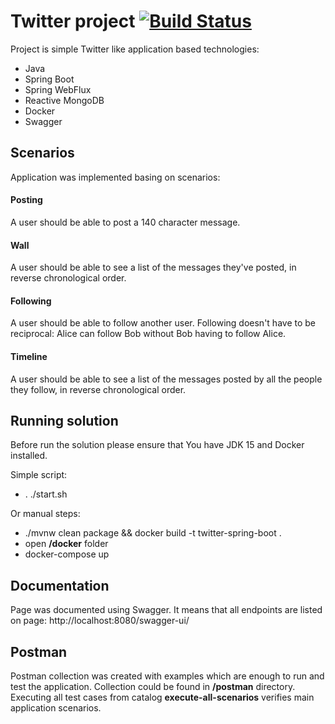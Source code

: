 # Twitter project [![Build Status](https://travis-ci.com/jcwiekala/twitter.svg?branch=master)](https://travis-ci.com/jcwiekala/twitter)

Project is simple Twitter like application based technologies:
* Java
* Spring Boot
* Spring WebFlux
* Reactive MongoDB
* Docker 
* Swagger


## Scenarios
Application was implemented basing on scenarios:
#### Posting

A user should be able to post a 140 character message.

#### Wall

A user should be able to see a list of the messages they've posted, in reverse
chronological order.

#### Following

A user should be able to follow another user. Following doesn't have to be
reciprocal: Alice can follow Bob without Bob having to follow Alice.

#### Timeline

A user should be able to see a list of the messages posted by all the people
they follow, in reverse chronological order.

## Running solution
Before run the solution please ensure that You have JDK 15 and Docker installed.

Simple script:
* . ./start.sh

Or manual steps:
* ./mvnw clean package && docker build -t twitter-spring-boot .
* open **/docker** folder
* docker-compose up

## Documentation
Page was documented using Swagger. It means that all endpoints are listed on page:
http://localhost:8080/swagger-ui/

## Postman
Postman collection was created with examples which are enough to run and test the application. Collection could be found in **/postman** directory. Executing all test cases from catalog **execute-all-scenarios** verifies main application scenarios.



